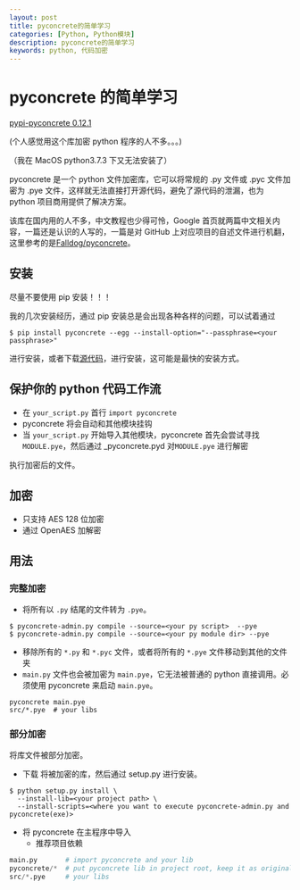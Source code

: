 ```yaml
---
layout: post
title: pyconcrete的简单学习
categories: [Python, Python模块]
description: pyconcrete的简单学习
keywords: python, 代码加密
---
```


# pyconcrete 的简单学习
 
 [pypi-pyconcrete 0.12.1](https://pypi.org/project/pyconcrete/#description)

(个人感觉用这个库加密 python 程序的人不多。。。)

（我在 MacOS python3.7.3 下又无法安装了）

pyconcrete 是一个 python 文件加密库，它可以将常规的 .py 文件或 .pyc 文件加密为 .pye 文件，这样就无法直接打开源代码，避免了源代码的泄漏，也为 python 项目商用提供了解决方案。

该库在国内用的人不多，中文教程也少得可怜，Google 首页就两篇中文相关内容，一篇还是认识的人写的，一篇是对 GitHub 上对应项目的自述文件进行机翻，这里参考的是[Falldog/pyconcrete](https://github.com/Falldog/pyconcrete)。

## 安装

尽量不要使用 pip 安装！！！

我的几次安装经历，通过 pip 安装总是会出现各种各样的问题，可以试着通过

```shell
$ pip install pyconcrete --egg --install-option="--passphrase=<your passphrase>"
```

进行安装，或者下载[源代码](https://pypi.org/project/pyconcrete/)，进行安装，这可能是最快的安装方式。

## 保护你的 python 代码工作流

- 在 `your_script.py` 首行 `import pyconcrete`
- pyconcrete 将会自动和其他模块挂钩
- 当 `your_script.py` 开始导入其他模块，pyconcrete 首先会尝试寻找 `MODULE.pye`，然后通过 \_pyconcrete.pyd 对`MODULE.pye` 进行解密

执行加密后的文件。

## 加密

- 只支持 AES 128 位加密
- 通过 OpenAES 加解密

## 用法

### 完整加密

- 将所有以 `.py` 结尾的文件转为 `.pye`。

```shell
$ pyconcrete-admin.py compile --source=<your py script>  --pye
$ pyconcrete-admin.py compile --source=<your py module dir> --pye
```

- 移除所有的 `*.py` 和 `*.pyc` 文件，或者将所有的 `*.pye` 文件移动到其他的文件夹
- `main.py` 文件也会被加密为 `main.pye`，它无法被普通的 python 直接调用。必须使用 pyconcrete 来启动 `main.pye`。

```shell
pyconcrete main.pye
src/*.pye  # your libs
```

### 部分加密

将库文件被部分加密。

- 下载 将被加密的库，然后通过 setup.py 进行安装。

```shell
$ python setup.py install \
  --install-lib=<your project path> \
  --install-scripts=<where you want to execute pyconcrete-admin.py and pyconcrete(exe)>
```

- 将 pyconcrete 在主程序中导入
  - 推荐项目依赖

```python
main.py       # import pyconcrete and your lib
pyconcrete/*  # put pyconcrete lib in project root, keep it as original files
src/*.pye     # your libs
```
